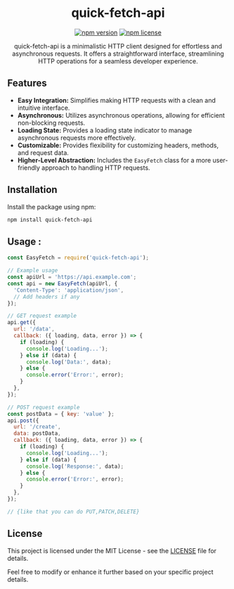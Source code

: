 <div align="center">

# quick-fetch-api

[![npm version](https://badge.fury.io/js/quick-fetch-api.svg)](https://badge.fury.io/js/quick-fetch-api) [![npm license](https://img.shields.io/npm/l/quick-fetch-api.svg)](https://opensource.org/licenses/MIT)

quick-fetch-api is a minimalistic HTTP client designed for effortless and asynchronous requests. It offers a straightforward interface, streamlining HTTP operations for a seamless developer experience.

</div>

## Features

- **Easy Integration:** Simplifies making HTTP requests with a clean and intuitive interface.
- **Asynchronous:** Utilizes asynchronous operations, allowing for efficient non-blocking requests.
- **Loading State:** Provides a loading state indicator to manage asynchronous requests more effectively.
- **Customizable:** Provides flexibility for customizing headers, methods, and request data.
- **Higher-Level Abstraction:** Includes the `EasyFetch` class for a more user-friendly approach to handling HTTP requests.

## Installation

Install the package using npm:

```bash
npm install quick-fetch-api
```

## Usage : 

```javascript
const EasyFetch = require('quick-fetch-api');

// Example usage
const apiUrl = 'https://api.example.com';
const api = new EasyFetch(apiUrl, {
  'Content-Type': 'application/json',
  // Add headers if any
});

// GET request example
api.get({
  url: '/data',
  callback: ({ loading, data, error }) => {
    if (loading) {
      console.log('Loading...');
    } else if (data) {
      console.log('Data:', data);
    } else {
      console.error('Error:', error);
    }
  },
});

// POST request example
const postData = { key: 'value' };
api.post({
  url: '/create',
  data: postData,
  callback: ({ loading, data, error }) => {
    if (loading) {
      console.log('Loading...');
    } else if (data) {
      console.log('Response:', data);
    } else {
      console.error('Error:', error);
    }
  },
});

// {like that you can do PUT,PATCH,DELETE}
```
## License

This project is licensed under the MIT License - see the [LICENSE](LICENSE) file for details.

Feel free to modify or enhance it further based on your specific project details.



